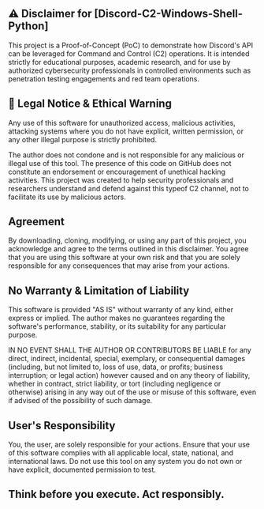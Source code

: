 ## ⚠️ Disclaimer for [Discord-C2-Windows-Shell-Python]
This project is a Proof-of-Concept (PoC) to demonstrate how Discord's API can be leveraged for Command and Control (C2) operations. It is intended strictly for educational purposes, academic research, and for use by authorized cybersecurity professionals in controlled environments such as penetration testing engagements and red team operations.

## 🛑 Legal Notice & Ethical Warning
Any use of this software for unauthorized access, malicious activities, attacking systems where you do not have explicit, written permission, or any other illegal purpose is strictly prohibited.

The author does not condone and is not responsible for any malicious or illegal use of this tool. The presence of this code on GitHub does not constitute an endorsement or encouragement of unethical hacking activities. This project was created to help security professionals and researchers understand and defend against this typeof C2 channel, not to facilitate its use by malicious actors.

## Agreement
By downloading, cloning, modifying, or using any part of this project, you acknowledge and agree to the terms outlined in this disclaimer. You agree that you are using this software at your own risk and that you are solely responsible for any consequences that may arise from your actions.

## No Warranty & Limitation of Liability
This software is provided "AS IS" without warranty of any kind, either express or implied. The author makes no guarantees regarding the software's performance, stability, or its suitability for any particular purpose.

IN NO EVENT SHALL THE AUTHOR OR CONTRIBUTORS BE LIABLE for any direct, indirect, incidental, special, exemplary, or consequential damages (including, but not limited to, loss of use, data, or profits; business interruption; or legal action) however caused and on any theory of liability, whether in contract, strict liability, or tort (including negligence or otherwise) arising in any way out of the use or misuse of this software, even if advised of the possibility of such damage.

## User's Responsibility
You, the user, are solely responsible for your actions. Ensure that your use of this software complies with all applicable local, state, national, and international laws. Do not use this tool on any system you do not own or have explicit, documented permission to test.

## Think before you execute. Act responsibly.




